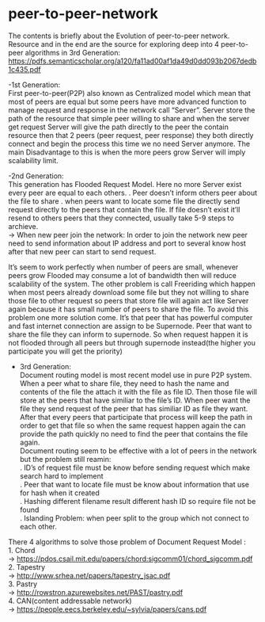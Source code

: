 # peer-to-peer-network
  The contents is briefly about the Evolution of peer-to-peer network. Resource and in the end are the source for exploring deep into 4 peer-to-peer algorithms in 3rd Generation: https://pdfs.semanticscholar.org/a120/fa11ad00af1da49d0dd093b2067dedb1c435.pdf

-1st Generation:  
First peer-to-peer(P2P) also known as Centralized model which mean that most of peers are equal but some peers have more advanced function to manage request and response in the network call “Server”. Server store the path of the resource that simple peer willing to share and when the server get request Server will give the path directly to the peer the contain resource then that 2 peers (peer request, peer response) they both directly connect and begin the process this time we no need Server anymore. The main Disadvantage to this is when the more peers grow Server will imply scalability limit.

-2nd Generation:  
This generation has Flooded Request Model. Here no more Server exist every peer are equal to each others.
. Peer doesn’t inform others peer about the file to share
. when peers want to locate some file the directly send request directly to the peers that contain the file. If file doesn’t exist it’ll resend to others peers that they connected, usually take 5-9 steps to archieve.  
-> When new peer join the network: In order to join the network new peer need to send information about IP address and port to several know host after that new peer can start to send request.

It’s seem to work perfectly when number of peers are small, whenever peers grow Flooded may consume a lot of bandwidth then will reduce scalability of the system. The other problem is call Freeriding which happen when most peers already download some file but they not willing to share those file to other request so peers that store file will again act like Server again because it has small number of peers to share the file. To avoid this problem one more solution come. It’s that peer that has powerful computer and fast internet connection are assign to be Supernode. Peer that want to share the file they can inform to supernode. So when request happen it is not flooded through all peers but through supernode instead(the higher you participate you will get the priority)

- 3rd Generation:  
     Document routing model is most recent model use in pure P2P system. When a peer what to share file, they need to hash the name and contents of the file the attach it with the file as file ID. Then those file will store at the peers that have similiar to the file’s ID. When peer want the file they send request of the peer that has similiar ID as file they want. After that every peers that participate that process will keep the path in order to get that file so when the same request happen again the can provide the path quickly no need to find the peer that contains the file again.  
Document routing seem to be effective with a lot of peers in the network but the problem still reamin:  
. ID’s of request file must be know before sending request which make search hard to implement  
. Peer that want to locate file must be know about information that use for hash when it created  
. Hashing different filename result different hash ID so require file not be found  
. Islanding Problem: when peer split to the group which not connect to each other.  

There 4 algorithms to solve those problem of Document Request Model :  
    1. Chord    
	    ->	https://pdos.csail.mit.edu/papers/chord:sigcomm01/chord_sigcomm.pdf  
    2. Tapestry      
		->	http://www.srhea.net/papers/tapestry_jsac.pdf  
    3. Pastry      
	    ->	http://rowstron.azurewebsites.net/PAST/pastry.pdf  
    4. CAN(content addressable network)    
		->	https://people.eecs.berkeley.edu/~sylvia/papers/cans.pdf  

